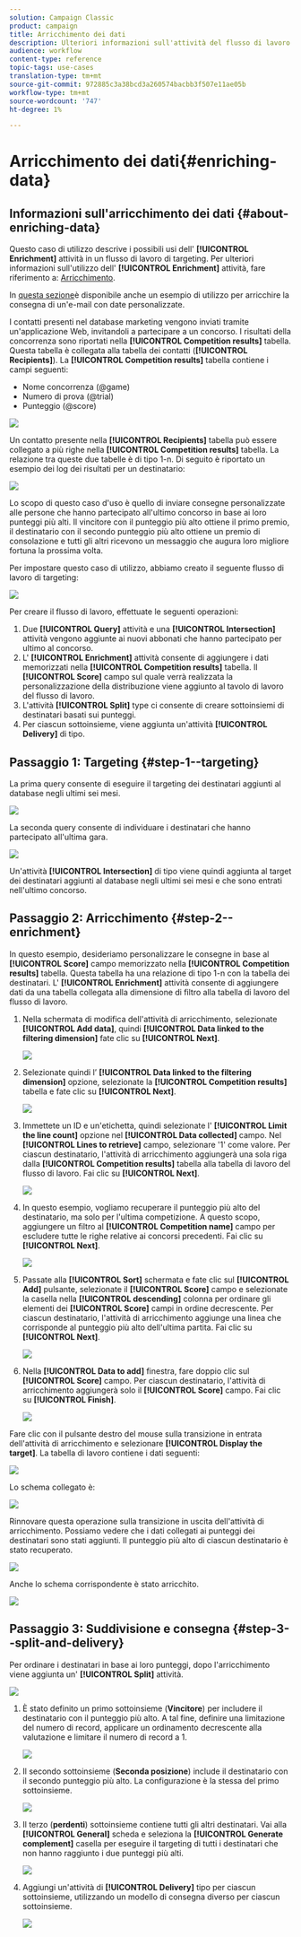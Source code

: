 ```yaml
---
solution: Campaign Classic
product: campaign
title: Arricchimento dei dati
description: Ulteriori informazioni sull'attività del flusso di lavoro Arricchimento
audience: workflow
content-type: reference
topic-tags: use-cases
translation-type: tm+mt
source-git-commit: 972885c3a38bcd3a260574bacbb3f507e11ae05b
workflow-type: tm+mt
source-wordcount: '747'
ht-degree: 1%

---
```



# Arricchimento dei dati{#enriching-data}

## Informazioni sull&#39;arricchimento dei dati {#about-enriching-data}

Questo caso di utilizzo descrive i possibili usi dell&#39; **[!UICONTROL Enrichment]** attività in un flusso di lavoro di targeting. Per ulteriori informazioni sull&#39;utilizzo dell&#39; **[!UICONTROL Enrichment]** attività, fare riferimento a: [Arricchimento](../../workflow/using/enrichment.md).

In [questa sezione](../../workflow/using/email-enrichment-with-custom-date-fields.md)è disponibile anche un esempio di utilizzo per arricchire la consegna di un&#39;e-mail con date personalizzate.

I contatti presenti nel database marketing vengono inviati tramite un&#39;applicazione Web, invitandoli a partecipare a un concorso. I risultati della concorrenza sono riportati nella **[!UICONTROL Competition results]** tabella. Questa tabella è collegata alla tabella dei contatti (**[!UICONTROL Recipients]**). La **[!UICONTROL Competition results]** tabella contiene i campi seguenti:

* Nome concorrenza (@game)
* Numero di prova (@trial)
* Punteggio (@score)

![](assets/uc1_enrich_1.png)

Un contatto presente nella **[!UICONTROL Recipients]** tabella può essere collegato a più righe nella **[!UICONTROL Competition results]** tabella. La relazione tra queste due tabelle è di tipo 1-n. Di seguito è riportato un esempio dei log dei risultati per un destinatario:

![](assets/uc1_enrich_2.png)

Lo scopo di questo caso d&#39;uso è quello di inviare consegne personalizzate alle persone che hanno partecipato all&#39;ultimo concorso in base ai loro punteggi più alti. Il vincitore con il punteggio più alto ottiene il primo premio, il destinatario con il secondo punteggio più alto ottiene un premio di consolazione e tutti gli altri ricevono un messaggio che augura loro migliore fortuna la prossima volta.

Per impostare questo caso di utilizzo, abbiamo creato il seguente flusso di lavoro di targeting:

![](assets/uc1_enrich_3.png)

Per creare il flusso di lavoro, effettuate le seguenti operazioni:

1. Due **[!UICONTROL Query]** attività e una **[!UICONTROL Intersection]** attività vengono aggiunte ai nuovi abbonati che hanno partecipato per ultimo al concorso.
1. L&#39; **[!UICONTROL Enrichment]** attività consente di aggiungere i dati memorizzati nella **[!UICONTROL Competition results]** tabella. Il **[!UICONTROL Score]** campo sul quale verrà realizzata la personalizzazione della distribuzione viene aggiunto al tavolo di lavoro del flusso di lavoro.
1. L&#39;attività **[!UICONTROL Split]** type ci consente di creare sottoinsiemi di destinatari basati sui punteggi.
1. Per ciascun sottoinsieme, viene aggiunta un&#39;attività **[!UICONTROL Delivery]** di tipo.

## Passaggio 1: Targeting {#step-1--targeting}

La prima query consente di eseguire il targeting dei destinatari aggiunti al database negli ultimi sei mesi.

![](assets/uc1_enrich_4.png)

La seconda query consente di individuare i destinatari che hanno partecipato all&#39;ultima gara.

![](assets/uc1_enrich_5.png)

Un&#39;attività **[!UICONTROL Intersection]** di tipo viene quindi aggiunta al target dei destinatari aggiunti al database negli ultimi sei mesi e che sono entrati nell&#39;ultimo concorso.

## Passaggio 2: Arricchimento {#step-2--enrichment}

In questo esempio, desideriamo personalizzare le consegne in base al **[!UICONTROL Score]** campo memorizzato nella **[!UICONTROL Competition results]** tabella. Questa tabella ha una relazione di tipo 1-n con la tabella dei destinatari. L&#39; **[!UICONTROL Enrichment]** attività consente di aggiungere dati da una tabella collegata alla dimensione di filtro alla tabella di lavoro del flusso di lavoro.

1. Nella schermata di modifica dell&#39;attività di arricchimento, selezionate **[!UICONTROL Add data]**, quindi **[!UICONTROL Data linked to the filtering dimension]** fate clic su **[!UICONTROL Next]**.

   ![](assets/uc1_enrich_6.png)

1. Selezionate quindi l’ **[!UICONTROL Data linked to the filtering dimension]** opzione, selezionate la **[!UICONTROL Competition results]** tabella e fate clic su **[!UICONTROL Next]**.

   ![](assets/uc1_enrich_7.png)

1. Immettete un ID e un&#39;etichetta, quindi selezionate l&#39; **[!UICONTROL Limit the line count]** opzione nel **[!UICONTROL Data collected]** campo. Nel **[!UICONTROL Lines to retrieve]** campo, selezionare &#39;1&#39; come valore. Per ciascun destinatario, l&#39;attività di arricchimento aggiungerà una sola riga dalla **[!UICONTROL Competition results]** tabella alla tabella di lavoro del flusso di lavoro. Fai clic su **[!UICONTROL Next]**.

   ![](assets/uc1_enrich_8.png)

1. In questo esempio, vogliamo recuperare il punteggio più alto del destinatario, ma solo per l&#39;ultima competizione. A questo scopo, aggiungere un filtro al **[!UICONTROL Competition name]** campo per escludere tutte le righe relative ai concorsi precedenti. Fai clic su **[!UICONTROL Next]**.

   ![](assets/uc1_enrich_9.png)

1. Passate alla **[!UICONTROL Sort]** schermata e fate clic sul **[!UICONTROL Add]** pulsante, selezionate il **[!UICONTROL Score]** campo e selezionate la casella nella **[!UICONTROL descending]** colonna per ordinare gli elementi dei **[!UICONTROL Score]** campi in ordine decrescente. Per ciascun destinatario, l&#39;attività di arricchimento aggiunge una linea che corrisponde al punteggio più alto dell&#39;ultima partita. Fai clic su **[!UICONTROL Next]**.

   ![](assets/uc1_enrich_10.png)

1. Nella **[!UICONTROL Data to add]** finestra, fare doppio clic sul **[!UICONTROL Score]** campo. Per ciascun destinatario, l&#39;attività di arricchimento aggiungerà solo il **[!UICONTROL Score]** campo. Fai clic su **[!UICONTROL Finish]**.

   ![](assets/uc1_enrich_11.png)

Fare clic con il pulsante destro del mouse sulla transizione in entrata dell&#39;attività di arricchimento e selezionare **[!UICONTROL Display the target]**. La tabella di lavoro contiene i dati seguenti:

![](assets/uc1_enrich_13.png)

Lo schema collegato è:

![](assets/uc1_enrich_15.png)

Rinnovare questa operazione sulla transizione in uscita dell&#39;attività di arricchimento. Possiamo vedere che i dati collegati ai punteggi dei destinatari sono stati aggiunti. Il punteggio più alto di ciascun destinatario è stato recuperato.

![](assets/uc1_enrich_12.png)

Anche lo schema corrispondente è stato arricchito.

![](assets/uc1_enrich_14.png)

## Passaggio 3: Suddivisione e consegna {#step-3--split-and-delivery}

Per ordinare i destinatari in base ai loro punteggi, dopo l&#39;arricchimento viene aggiunta un&#39; **[!UICONTROL Split]** attività.

![](assets/uc1_enrich_18.png)

1. È stato definito un primo sottoinsieme (**Vincitore**) per includere il destinatario con il punteggio più alto. A tal fine, definire una limitazione del numero di record, applicare un ordinamento decrescente alla valutazione e limitare il numero di record a 1.

   ![](assets/uc1_enrich_16.png)

1. Il secondo sottoinsieme (**Seconda posizione**) include il destinatario con il secondo punteggio più alto. La configurazione è la stessa del primo sottoinsieme.

   ![](assets/uc1_enrich_17.png)

1. Il terzo (**perdenti**) sottoinsieme contiene tutti gli altri destinatari. Vai alla **[!UICONTROL General]** scheda e seleziona la **[!UICONTROL Generate complement]** casella per eseguire il targeting di tutti i destinatari che non hanno raggiunto i due punteggi più alti.

   ![](assets/uc1_enrich_19.png)

1. Aggiungi un&#39;attività di **[!UICONTROL Delivery]** tipo per ciascun sottoinsieme, utilizzando un modello di consegna diverso per ciascun sottoinsieme.

   ![](assets/uc1_enrich_20.png)

